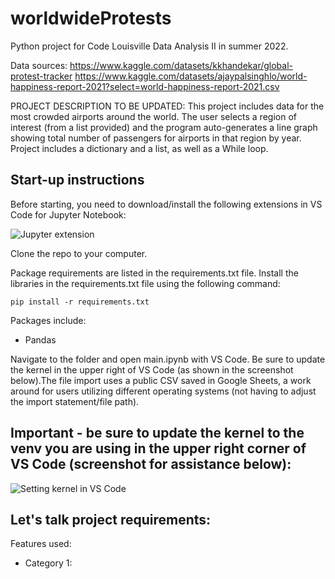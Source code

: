 # worldwideProtests

Python project for Code Louisville Data Analysis II in summer 2022.

Data sources: https://www.kaggle.com/datasets/kkhandekar/global-protest-tracker
              https://www.kaggle.com/datasets/ajaypalsinghlo/world-happiness-report-2021?select=world-happiness-report-2021.csv

PROJECT DESCRIPTION TO BE UPDATED: This project includes data for the most crowded airports around the world. The user selects a region of interest (from a list provided) and the program auto-generates a line graph showing total number of passengers for airports in that region by year. Project includes a dictionary and a list, as well as a While loop.

## Start-up instructions

Before starting, you need to download/install the following extensions in VS Code for Jupyter Notebook:

![Jupyter extension](extension.png)

Clone the repo to your computer. 

Package requirements are listed in the requirements.txt file. Install the libraries in the requirements.txt file using the following command:

`pip install -r requirements.txt`

Packages include:
- Pandas

Navigate to the folder and open main.ipynb with VS Code. Be sure to update the kernel in the upper right of VS Code (as shown in the screenshot below).The file import uses a public CSV saved in Google Sheets, a work around for users utilizing different operating systems (not having to adjust the import statement/file path).
## Important - be sure to update the kernel to the venv you are using in the upper right corner of VS Code (screenshot for assistance below):

![Setting kernel in VS Code](kernel.png)



## Let's talk project requirements:
Features used:
* Category 1: 
